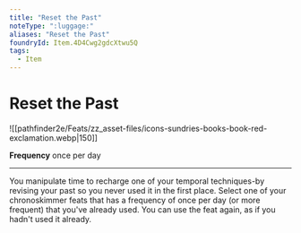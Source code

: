 ```yaml
---
title: "Reset the Past"
noteType: ":luggage:"
aliases: "Reset the Past"
foundryId: Item.4D4Cwg2gdcXtwu5Q
tags:
  - Item
---
```


# Reset the Past
![[pathfinder2e/Feats/zz_asset-files/icons-sundries-books-book-red-exclamation.webp|150]]

**Frequency** once per day

* * *

You manipulate time to recharge one of your temporal techniques-by revising your past so you never used it in the first place. Select one of your chronoskimmer feats that has a frequency of once per day (or more frequent) that you've already used. You can use the feat again, as if you hadn't used it already.
